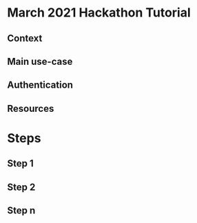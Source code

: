 # March 2021 Hackathon Tutorial

## Context

## Main use-case

## Authentication

## Resources

# Steps

## Step 1

## Step 2

## Step n
